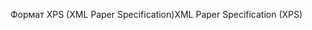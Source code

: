 <span data-ttu-id="c9872-101">Формат XPS (XML Paper Specification)</span><span class="sxs-lookup"><span data-stu-id="c9872-101">XML Paper Specification (XPS)</span></span>